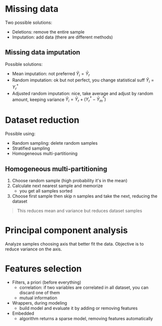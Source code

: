 # Missing data
Two possible solutions:
- Deletions: remove the entire sample
- Imputation: add data (there are different methods)

## Missing data imputation
Possible solutions:
- Mean imputation: not preferred
  $\tilde{Y}_i = \bar{Y}_r$
- Random imputation: ok but not perfect, you change statistical suff
  $\tilde{Y}_i = Y^*_r$
- Adjusted random imputation: nice, take average and adjust by random amount, keeping variance
  $\tilde{Y}_i = \bar{Y}_r + (Y^*_r - \bar{Y}^*_m)$

# Dataset reduction
Possible using:
- Random sampling: delete random samples
- Stratified sampling
- Homogeneous multi-partitioning

## Homogeneous multi-partitioning
1. Choose random sample (high probability it's in the mean)
2. Calculate next nearest sample and memorize
	- you get all samples sorted
3. Choose first sample then skip n samples and take the next, reducing the dataset

> This reduces mean and variance but reduces dataset samples

# Principal component analysis
Analyze samples choosing axis that better fit the data. Objective is to reduce variance on the axis.

# Features selection
- Filters, a priori (before everything)
	- correlation: if two variables are correlated in all dataset, you can discard one of them
	- mutual information
- Wrappers, during modeling
	- build model and evaluate it by adding or removing features
- Embedded
	- algorithm returns a sparse model, removing features automatically